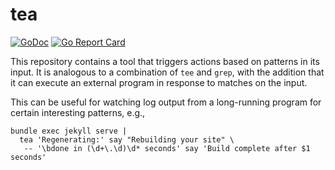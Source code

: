 # tea

[![GoDoc](https://img.shields.io/static/v1?label=godoc&message=reference&color=blue)](https://pkg.go.dev/github.com/creachadair/tea)
[![Go Report Card](https://goreportcard.com/badge/github.com/creachadair/tea)](https://goreportcard.com/report/github.com/creachadair/tea)

This repository contains a tool that triggers actions based on patterns in its
input. It is analogous to a combination of `tee` and `grep`, with the addition
that it can execute an external program in response to matches on the input.

This can be useful for watching log output from a long-running program for
certain interesting patterns, e.g.,


```shell
bundle exec jekyll serve |
  tea 'Regenerating:' say "Rebuilding your site" \
   -- '\bdone in (\d+\.\d)\d* seconds' say 'Build complete after $1 seconds'
```
